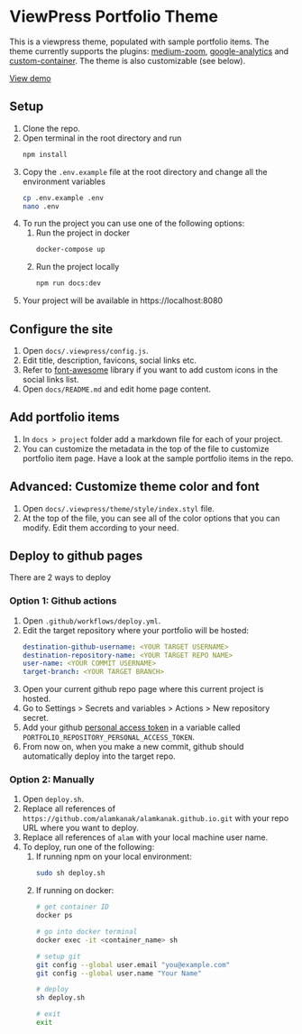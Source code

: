 # ViewPress Portfolio Theme
This is a viewpress theme, populated with sample portfolio items. The theme currently supports the plugins: [medium-zoom](https://vuepress.vuejs.org/plugin/official/plugin-medium-zoom.html), [google-analytics](https://vuepress.vuejs.org/plugin/official/plugin-google-analytics.html) and [custom-container](https://vuepress.vuejs.org/guide/markdown.html#custom-containers). The theme is also customizable (see below).

[View demo](https://alamkanak.github.io)

## Setup
1. Clone the repo.
2. Open terminal in the root directory and run
    ```bash
    npm install
    ```
3. Copy the `.env.example` file at the root directory and change all the environment variables
    ```bash
    cp .env.example .env
    nano .env
    ```
4. To run the project you can use one of the following options:
    1. Run the project in docker
        ```bash
        docker-compose up
        ```
    2. Run the project locally
        ```bash
        npm run docs:dev
        ```
5. Your project will be available in https://localhost:8080

## Configure the site
1. Open `docs/.viewpress/config.js`.
2. Edit title, description, favicons, social links etc.
3. Refer to [font-awesome](https://fontawesome.com) library if you want to add custom icons in the social links list.
4. Open `docs/README.md` and edit home page content.

## Add portfolio items
1. In `docs > project` folder add a markdown file for each of your project.
2. You can customize the metadata in the top of the file to customize portfolio item page. Have a look at the sample portfolio items in the repo.

## Advanced: Customize theme color and font
1. Open `docs/.viewpress/theme/style/index.styl` file.
2. At the top of the file, you can see all of the color options that you can modify. Edit them according to your need.

## Deploy to github pages
There are 2 ways to deploy

### Option 1: Github actions
1. Open `.github/workflows/deploy.yml`.
2. Edit the target repository where your portfolio will be hosted:
    ```yml
    destination-github-username: <YOUR TARGET USERNAME>
    destination-repository-name: <YOUR TARGET REPO NAME>
    user-name: <YOUR COMMIT USERNAME>
    target-branch: <YOUR TARGET BRANCH>
    ```
3. Open your current github repo page where this current project is hosted.
4. Go to Settings > Secrets and variables > Actions > New repository secret.
5. Add your github [personal access token](https://docs.github.com/en/enterprise-server@3.4/authentication/keeping-your-account-and-data-secure/creating-a-personal-access-token) in a variable called `PORTFOLIO_REPOSITORY_PERSONAL_ACCESS_TOKEN`.
6. From now on, when you make a new commit, github should automatically deploy into the target repo.

### Option 2: Manually
1. Open `deploy.sh`.
2. Replace all references of `https://github.com/alamkanak/alamkanak.github.io.git` with your repo URL where you want to deploy.
3. Replace all references of `alam` with your local machine user name.
4. To deploy, run one of the following:
    1. If running npm on your local environment:
        ```bash
        sudo sh deploy.sh
        ```
    2. If running on docker:
        ```bash
        # get container ID
        docker ps

        # go into docker terminal
        docker exec -it <container_name> sh

        # setup git
        git config --global user.email "you@example.com"
        git config --global user.name "Your Name"

        # deploy
        sh deploy.sh

        # exit
        exit
        ```
